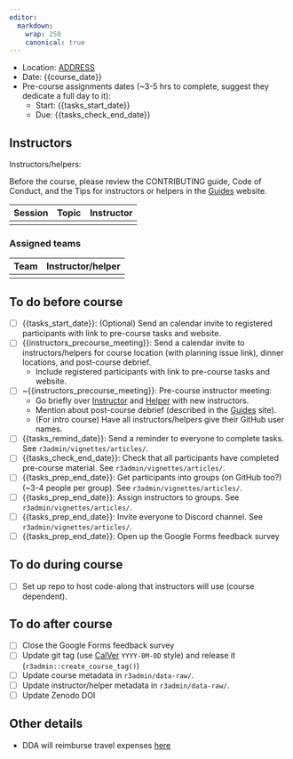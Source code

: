 ```yaml
---
editor:
  markdown:
    wrap: 250
    canonical: true
---
```


-   Location: [ADDRESS](GOOGLE%20LINK)
-   Date: {{course_date}}
-   Pre-course assignments dates (\~3-5 hrs to complete, suggest they dedicate a full day to it):
    -   Start: {{tasks_start_date}}
    -   Due: {{tasks_check_end_date}}

## Instructors

Instructors/helpers:

Before the course, please review the CONTRIBUTING guide, Code of Conduct, and the Tips for instructors or helpers in the [Guides](https://guides.rostools.org/) website.

| Session | Topic | Instructor |
|---------|-------|------------|
|         |       |            |

### Assigned teams

| Team | Instructor/helper |
|:-----|:------------------|
|      |                   |

## To do before course

-   [ ] {{tasks_start_date}}: (Optional) Send an calendar invite to registered participants with link to pre-course tasks and website.
-   [ ] {{instructors_precourse_meeting}}: Send a calendar invite to instructors/helpers for course location (with planning issue link), dinner locations, and post-course debrief.
    -   Include registered participants with link to pre-course tasks and website.
-   [ ] \~{{instructors_precourse_meeting}}: Pre-course instructor meeting:
    -   Go briefly over [Instructor](https://guides.rostools.org/instructors.html) and [Helper](https://guides.rostools.org/helpers.html) with new instructors.
    -   Mention about post-course debrief (described in the [Guides](https://github.com/github/rest-api-description) site).
    -   (For intro course) Have all instructors/helpers give their GitHub user names.
-   [ ] {{tasks_remind_date}}: Send a reminder to everyone to complete tasks. See `r3admin/vignettes/articles/`.
-   [ ] {{tasks_check_end_date}}: Check that all participants have completed pre-course material. See `r3admin/vignettes/articles/`.
-   [ ] {{tasks_prep_end_date}}: Get participants into groups (on GitHub too?) (\~3-4 people per group). See `r3admin/vignettes/articles/`.
-   [ ] {{tasks_prep_end_date}}: Assign instructors to groups. See `r3admin/vignettes/articles/`.
-   [ ] {{tasks_prep_end_date}}: Invite everyone to Discord channel. See `r3admin/vignettes/articles/`.
-   [ ] {{tasks_prep_end_date}}: Open up the Google Forms feedback survey

## To do during course

-   [ ] Set up repo to host code-along that instructors will use (course dependent).

## To do after course

-   [ ] Close the Google Forms feedback survey
-   [ ] Update git tag (use [CalVer](https://calver.org/) `YYYY-0M-0D` style) and release it (`r3admin::create_course_tag()`)
-   [ ] Update course metadata in `r3admin/data-raw/`.
-   [ ] Update instructor/helper metadata in `r3admin/data-raw/`.
-   [ ] Update Zenodo DOI

## Other details

-   DDA will reimburse travel expenses [here](https://www.ddeacademy.dk/content/online-compensation-form-events)
